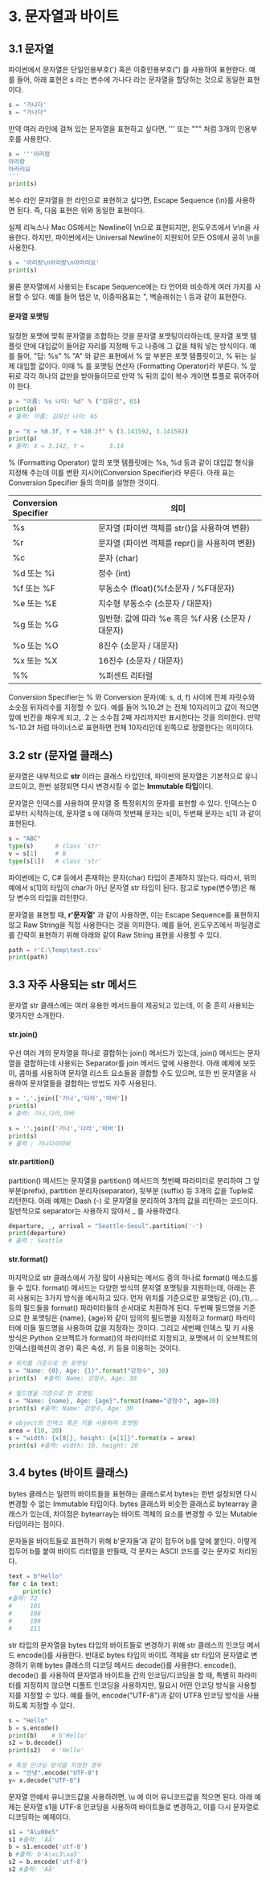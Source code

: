 # 3. 문자열과 바이트

## 3.1 문자열
파이썬에서 문자열은 단일인용부호(') 혹은 이중인용부호(") 를 사용하여 표현한다.
예를 들어, 아래 표현은 s 라는 변수에 가나다 라는 문자열을 할당하는 것으로 동일한 표현이다.

```python
s = '가나다'
s = "가나다"
```

만약 여러 라인에 걸쳐 있는 문자열을 표현하고 싶다면, ''' 또는 """ 처럼 3개의 인용부호를 사용한다.

```python
s = '''아리랑
아리랑
아라리요
'''
print(s)
````

복수 라인 문자열을 한 라인으로 표현하고 싶다면, Escape Sequence (\n)를 사용하면 된다. 즉, 다음 표현은 위와 동일한 표현이다.

실제 리눅스나 Mac OS에서는 Newline이 \n으로 표현되지만, 윈도우즈에서 \r\n을 사용한다. 하지만, 파이썬에서는 Universal Newline이 지원되어 모든 OS에서 공히 \n을 사용한다.

```python
s = '아리랑\n아리랑\n아라리요'
print(s)
```

물론 문자열에서 사용되는 Escape Sequence에는 타 언어와 비슷하게 여러 가지를 사용할 수 있다. 예를 들어 탭은 \t, 이중따옴표는 \", 백슬래쉬는 \\ 등과 같이 표현한다.

#### 문자열 포맷팅
일정한 포맷에 맞춰 문자열을 조합하는 것을 문자열 포맷팅이라하는데, 문자열 포맷 템플릿 안에 대입값이 들어갈 자리를 지정해 두고 나중에 그 값을 채워 넣는 방식이다. 예를 들어, "답: %s" % "A" 와 같은 표현에서 % 앞 부분은 포맷 템플릿이고, % 뒤는 실제 대입할 값이다. 이때 % 를 포맷팅 연산자 (Formatting Operator)라 부른다. % 앞뒤로 각각 하나의 값만을 받아들이므로 만약 % 뒤의 값이 복수 개이면 튜플로 묶어주어야 한다.

```python
p = "이름: %s 나이: %d" % ("김유신", 65)
print(p)
# 출력: 이름: 김유신 나이: 65
 
p = "X = %0.3f, Y = %10.2f" % (3.141592, 3.141592)
print(p)
# 출력: X = 3.142, Y =       3.14
```

% (Formatting Operator) 앞의 포맷 템플릿에는 %s, %d 등과 같이 대입값 형식을 지정해 주는데 이를 변환 지시어(Conversion Specifier)라 부른다. 아래 표는 Conversion Specifier 들의 의미를 설명한 것이다.

| Conversion Specifier | 의미 |
|:----|-----|
| %s | 문자열 (파이썬 객체를 str()을 사용하여 변환) |
| %r | 문자열 (파이썬 객체를 repr()을 사용하여 변환) |
| %c | 문자 (char) |
| %d 또는 %i | 정수 (int) |
| %f 또는 %F | 부동소수 (float)(%f소문자 / %F대문자) |
| %e 또는 %E | 지수형 부동소수 (소문자 / 대문자) |
| %g 또는 %G | 일반형: 값에 따라 %e 혹은 %f 사용 (소문자 / 대문자) |
| %o 또는 %O | 8진수 (소문자 / 대문자) |
| %x 또는 %X | 16진수 (소문자 / 대문자) |
| %% | %퍼센트 리터럴 |

Conversion Specifier는 % 와 Conversion 문자(예: s, d, f) 사이에 전체 자릿수와 소숫점 뒤자리수를 지정할 수 있다. 예를 들어 %10.2f 는 전체 10자리이고 값이 적으면 앞에 빈칸을 채우게 되고, .2 는 소수점 2째 자리까지만 표시한다는 것을 의미한다. 만약 %-10.2f 처럼 마이너스로 표현하면 전체 10자리인데 왼쪽으로 정렬한다는 의미이다.

## 3.2 str (문자열 클래스)
문자열은 내부적으로 **str** 이라는 클래스 타입인데, 파이썬의 문자열은 기본적으로 유니코드이고, 한번 설정되면 다시 변경시킬 수 없는 **Immutable 타입**이다.

문자열은 인덱스를 사용하여 문자열 중 특정위치의 문자를 표현할 수 있다. 인덱스는 0로부터 시작하는데, 문자열 s 에 대하여 첫번째 문자는 s[0], 두번째 문자는 s[1] 과 같이 표현된다.

```python
s = "ABC"
type(s)      # class 'str'
v = s[1]     # B
type(s[1])   # class 'str'
```

파이썬에는 C, C# 등에서 존재하는 문자(char) 타입이 존재하지 않는다. 따라서, 위의 예에서 s[1]의 타입이 char가 아닌 문자열 str 타입이 된다. 참고로 type(변수명)은 해당 변수의 타입을 리턴한다.

문자열을 표현할 때, **r'문자열'** 과 같이 사용하면, 이는 Escape Sequence를 표현하지 않고 Raw String을 직접 사용한다는 것을 의미한다. 예를 들어, 윈도우즈에서 파일경로를 간략히 표현하기 위해 아래와 같이 Raw String 표현을 사용할 수 있다.

```python
path = r'C:\Temp\test.csv'
print(path)
```

## 3.3 자주 사용되는 str 메서드
문자열 str 클래스에는 여러 유용한 메서드들이 제공되고 있는데, 이 중 흔히 사용되는 몇가지만 소개한다.

#### str.join()
우선 여러 개의 문자열을 하나로 결합하는 join() 메서드가 있는데, join() 메서드는 문자열을 결합하는데 사용되는 Separator를 join 메서드 앞에 사용한다. 아래 예제에 보듯이, 콤마를 사용하여 문자열 리스트 요소들을 결합할 수도 있으며, 또한 빈 문자열을 사용하여 문자열들을 결합하는 방법도 자주 사용된다.

```python
s = ','.join(['가나','다라','마바'])
print(s)
# 출력: 가나,다라,마바
 
s = ''.join(['가나','다라','마바'])
print(s)
# 출력 : 가나다라마바
```

#### str.partition()
partition() 메서드는 문자열을 partition() 메서드의 첫번째 파라미터로 분리하여 그 앞부분(prefix), partition 분리자(separator), 뒷부분 (suffix) 등 3개의 값을 Tuple로 리턴한다. 아래 예제는 Dash (-) 로 문자열을 분리하여 3개의 값을 리턴하는 코드이다. 일반적으로 separator는 사용하지 않아서 _ 를 사용하였다.

```python
departure, _, arrival = "Seattle-Seoul".partition('-')
print(departure)
# 출력 : Seattle
```

#### str.format()
마지막으로 str 클래스에서 가장 많이 사용되는 메서드 중의 하나로 format() 메소드를 들 수 있다. format() 메서드는 다양한 방식의 문자열 포맷팅을 지원하는데, 아래는 흔히 사용되는 3가지 방식을 예시하고 있다. 먼저 위치를 기준으로한 포맷팅은 {0},{1},... 등의 필드들을 format() 파라미터들의 순서대로 치환하게 된다. 두번째 필드명을 기준으로 한 포맷팅은 {name}, {age}와 같이 임의의 필드명을 지정하고 format() 파라미터에 이들 필드명을 사용하여 값을 지정하는 것이다. 그리고 세번째 인덱스 및 키 사용 방식은 Python 오브젝트가 format()의 파라미터로 지정되고, 포맷에서 이 오브젝트의 인덱스(컬렉션의 경우) 혹은 속성, 키 등을 이용하는 것이다.

```python
# 위치를 기준으로 한 포맷팅
s = "Name: {0}, Age: {1}".format("강정수", 30)
print(s)  #출력: Name: 강정수, Age: 30
 
# 필드명을 기준으로 한 포맷팅
s = "Name: {name}, Age: {age}".format(name="강정수", age=30)
print(s) #출력: Name: 강정수, Age: 30
 
# object의 인덱스 혹은 키를 사용하여 포맷팅
area = (10, 20)
s = "width: {x[0]}, height: {x[1]}".format(x = area)
print(s) #출력: width: 10, height: 20
```

## 3.4 bytes (바이트 클래스)
bytes 클래스는 일련의 바이트들을 표현하는 클래스로서 bytes는 한번 설정되면 다시 변경할 수 없는 Immutable 타입이다. bytes 클래스와 비슷한 클래스로 bytearray 클래스가 있는데, 차이점은 bytearray는 바이트 객체의 요소를 변경할 수 있는 Mutable 타입이라는 점이다.

문자들을 바이트들로 표현하기 위해 b'문자들'과 같이 접두어 b를 앞에 붙인다. 이렇게 접두어 b를 붙여 바이트 리터럴을 만들때, 각 문자는 ASCII 코드를 갖는 문자로 처리된다.

```python
text = b"Hello"
for c in text:
    print(c) 
#출력: 72 
#     101 
#     108
#     108
#     111
```

str 타입의 문자열을 bytes 타입의 바이트들로 변경하기 위해 str 클래스의 인코딩 메서드 encode()를 사용한다. 반대로 bytes 타입의 바이트 객체을 str 타입의 문자열로 변경하기 위해 bytes 클래스의 디코딩 메서드 decode()를 사용한다. encode(), decode() 를 사용하여 문자열과 바이트들 간의 인코딩/디코딩을 할 때, 특별히 파라미터를 지정하지 않으면 디폴트 인코딩을 사용하지만, 필요시 어떤 인코딩 방식을 사용할 지를 지정할 수 있다. 예를 들어, encode("UTF-8")과 같이 UTF8 인코딩 방식을 사용하도록 지정할 수 있다.

```python
s = "Hello"
b = s.encode()
print(b)    # b'Hello'
s2 = b.decode()  
print(s2)   # 'Hello'
 
# 특정 인코딩 방식을 지정한 경우
x = "안녕".encode("UTF-8")
y= x.decode("UTF-8")
```

문자열 안에서 유니코드값을 사용하려면, \u 에 이어 유니코드값을 적으면 된다. 아래 예제는 문자열 s1을 UTF-8 인코딩을 사용하여 바이트들로 변경하고, 이를 다시 문자열로 디코딩하는 예제이다.

```python
s1 = "A\u00e5"
s1 #출력: 'Aå'
b = s1.encode('utf-8')
b #출력: b'A\xc3\xa5'
s2 = b.encode('utf-8')
s2 #출력: 'Aå'
```